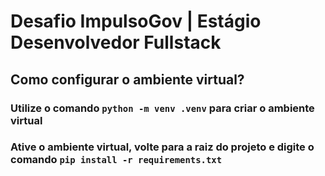 # Desafio ImpulsoGov | Estágio Desenvolvedor Fullstack

## Como configurar o ambiente virtual?

### Utilize o comando `python -m venv .venv` para criar o ambiente virtual
### Ative o ambiente virtual, volte para a raiz do projeto e digite o comando `pip install -r requirements.txt`

